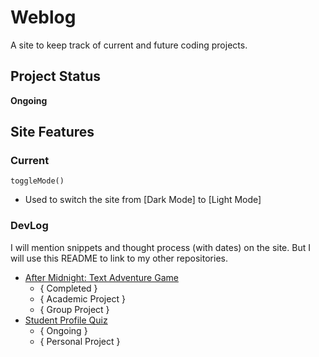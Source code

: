 # Weblog
A site to keep track of current and future coding projects.
## Project Status
**Ongoing**
## Site Features
### Current
`toggleMode()`
* Used to switch the site from [Dark Mode] to [Light Mode]
### DevLog
I will mention snippets and thought process (with dates) on the site. But I will use this README to link to my other repositories.
* [After Midnight: Text Adventure Game](https://github.com/lnkl26/aftermidnight)
    * { Completed }
    * { Academic Project }
    * { Group Project }
* [Student Profile Quiz](https://github.com/lnkl26/student-type)
    * { Ongoing }
    * { Personal Project }
